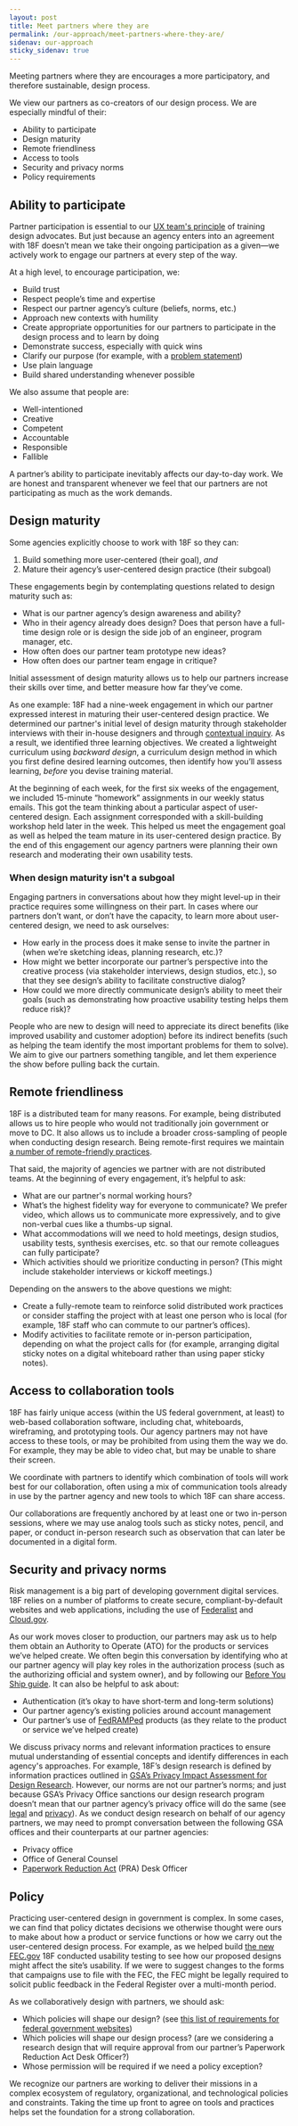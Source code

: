 ```yaml
---
layout: post
title: Meet partners where they are
permalink: /our-approach/meet-partners-where-they-are/
sidenav: our-approach
sticky_sidenav: true
---
```


Meeting partners where they are encourages a more participatory, and therefore sustainable, design process.

We view our partners as co-creators of our design process. We are especially mindful of their:

- Ability to participate
- Design maturity
- Remote friendliness
- Access to tools
- Security and privacy norms
- Policy requirements


## Ability to participate

Partner participation is essential to our [UX team's principle]({{site.baseurl}}/our-approach/values-and-principles) of training design advocates. But just because an agency enters into an agreement with 18F doesn’t mean we take their ongoing participation as a given—we actively work to engage our partners at every step of the way.

At a high level, to encourage participation, we:
- Build trust
- Respect people’s time and expertise
- Respect our partner agency’s culture (beliefs, norms, etc.)
- Approach new contexts with humility
- Create appropriate opportunities for our partners to participate in the design process and to learn by doing
- Demonstrate success, especially with quick wins
- Clarify our purpose (for example, with a [problem statement](https://github.com/18F/path-analysis/blob/master/approach.md#2-draft-a-problem-statement))
- Use plain language
- Build shared understanding whenever possible


We also assume that people are:
- Well-intentioned
- Creative
- Competent
- Accountable
- Responsible
- Fallible

A partner’s ability to participate inevitably affects our day-to-day work. We are honest and transparent whenever we feel that our partners are not participating as much as the work demands.


## Design maturity

Some agencies explicitly choose to work with 18F so they can:
1. Build something more user-centered (their goal), _and_
2. Mature their agency’s user-centered design practice (their subgoal)

These engagements begin by contemplating questions related to design maturity such as:

- What is our partner agency’s design awareness and ability?
- Who in their agency already does design? Does that person have a full-time design role or is design the side job of an engineer, program manager, etc.
- How often does our partner team prototype new ideas?
- How often does our partner team engage in critique?

Initial assessment of design maturity allows us to help our partners increase their skills over time, and better measure how far they’ve come.

As one example: 18F had a nine-week engagement in which our partner expressed interest in maturing their user-centered design practice. We determined our partner's initial level of design maturity through stakeholder interviews with their in-house designers and through [contextual inquiry](https://methods.18f.gov/discover/contextual-inquiry/). As a result, we identified three learning objectives. We created a lightweight curriculum using _backward design_, a curriculum design method in which you first define desired learning outcomes, then identify how you’ll assess learning, _before_ you devise training material.

At the beginning of each week, for the first six weeks of the engagement, we included 15-minute “homework” assignments in our weekly status emails. This got the team thinking about a particular aspect of user-centered design. Each assignment corresponded with a skill-building workshop held later in the week. This helped us meet the engagement goal as well as helped the team mature in its user-centered design practice. By the end of this engagement our agency partners were planning their own research and moderating their own usability tests.

### When design maturity isn't a subgoal

Engaging partners in conversations about how they might level-up in their practice requires some willingness on their part. In cases where our partners don’t want, or don’t have the capacity, to learn more about user-centered design, we need to ask ourselves:

- How early in the process does it make sense to invite the partner in (when we’re sketching ideas, planning research, etc.)?
- How might we better incorporate our partner’s perspective into the creative process (via stakeholder interviews, design studios, etc.), so that they see design’s ability to facilitate constructive dialog?
- How could we more directly communicate design’s ability to meet their goals (such as demonstrating how proactive usability testing helps them reduce risk)?

People who are new to design will need to appreciate its direct benefits (like improved usability and customer adoption) before its indirect benefits (such as helping the team identify the most important problems for them to solve). We aim to give our partners something tangible, and let them experience the show before pulling back the curtain.



## Remote friendliness

18F is a distributed team for many reasons. For example, being distributed allows us to hire people who would not traditionally join government or move to DC. It also allows us to include a broader cross-sampling of people when conducting design research. Being remote-first requires we maintain [a number of remote-friendly practices](https://18f.gsa.gov/2015/10/15/best-practices-for-distributed-teams/).

That said, the majority of agencies we partner with are not distributed teams. At the beginning of every engagement, it’s helpful to ask:
- What are our partner's normal working hours?
- What’s the highest fidelity way for everyone to communicate? We prefer video, which allows us to communicate more expressively, and to give non-verbal cues like a thumbs-up signal.
- What accommodations will we need to hold meetings, design studios, usability tests, synthesis exercises, etc. so that our remote colleagues can fully participate?
- Which activities should we prioritize conducting in person? (This might include stakeholder interviews or kickoff meetings.)

Depending on the answers to the above questions we might:

- Create a fully-remote team to reinforce solid distributed work practices or consider staffing the project with at least one person  who is local (for example, 18F staff who can commute to our partner’s offices).
- Modify activities to facilitate  remote or in-person participation, depending on what the project calls for  (for example, arranging digital sticky notes on a digital whiteboard rather than using paper sticky notes).



## Access to collaboration tools

18F has fairly unique access (within the US federal government, at least) to web-based collaboration software, including chat, whiteboards, wireframing, and prototyping tools. Our agency partners may not have access to these tools, or may be prohibited from using them the way we do. For example, they may be able to video chat, but may be unable to share their screen.

We coordinate with partners to identify which combination of tools will work best for our collaboration, often using a mix of communication tools already in use by the partner agency and new tools to which 18F can share access.

Our collaborations are frequently anchored by at least one or two in-person sessions, where we may use analog tools such as sticky notes, pencil, and paper, or conduct in-person research such as observation that can later be documented in a digital form.



## Security and privacy norms

Risk management is a big part of developing government digital services. 18F relies on a number of platforms to create secure, compliant-by-default websites and web applications, including the use of [Federalist](https://federalist.18f.gov/) and [Cloud.gov](https://cloud.gov/).

As our work moves closer to production, our partners may ask us to help them obtain an Authority to Operate (ATO) for the products or services we’ve helped create. We often begin this conversation by identifying who at our partner agency will play key roles in the authorization process (such as the authorizing official and system owner), and by following our [Before You Ship guide](https://before-you-ship.18f.gov/ato/). It can also be helpful to ask about:
- Authentication (it’s okay to have short-term and long-term solutions)
- Our partner agency’s existing policies around account management
- Our partner’s use of [FedRAMPed](https://marketplace.fedramp.gov/) products (as they relate to the product or service we’ve helped create)

We discuss privacy norms and relevant information practices to ensure mutual understanding of essential concepts and identify differences in each agency's approaches. For example, 18F’s design research is defined by information practices outlined in [GSA’s Privacy Impact Assessment for Design Research](https://www.gsa.gov/reference/gsa-privacy-program/privacy-impact-assessments-pia). However, our norms are not our partner’s norms; and just because GSA’s Privacy Office sanctions our design research program doesn’t mean that our partner agency’s privacy office will do the same (see [legal]({{site.baseurl}}/research/legal/) and [privacy]({{site.baseurl}}/research/privacy/)). As we conduct design research on behalf of our agency partners, we may need to prompt conversation between the following GSA offices and their counterparts at our partner agencies:

- Privacy office
- Office of General Counsel
- [Paperwork Reduction Act](https://pra.digital.gov/) (PRA) Desk Officer



## Policy
Practicing user-centered design in government is complex. In some cases, we can find that policy dictates decisions we otherwise thought were ours to make about how a product or service functions or how we carry out the user-centered design process. For example, as we helped build [the new FEC.gov](https://18f.gsa.gov/2017/05/30/the-new-fec/) 18F conducted usability testing to see how our proposed designs might affect the site’s usability. If we were to suggest changes to the forms that campaigns use to file with the FEC, the FEC might be legally required to solicit public feedback in the Federal Register over a multi-month period.

As we collaboratively design with partners, we should ask:

- Which policies will shape our design? (see [this list of requirements for federal government websites](https://digital.gov/resources/checklist-of-requirements-for-federal-digital-services/))
- Which policies will shape our design process? (are we considering a research design that will require approval from our partner’s Paperwork Reduction Act Desk Officer?)
- Whose permission will be required if we need a policy exception?

We recognize our partners are working to deliver their missions in a complex ecosystem of regulatory, organizational, and technological policies and constraints. Taking the time up front to agree on tools and practices helps set the foundation for a strong collaboration.
